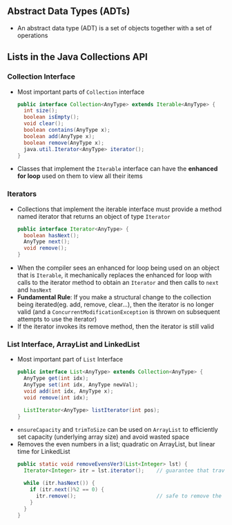 ## Abstract Data Types (ADTs)

- An abstract data type (ADT) is a set of objects together with a set of operations

## Lists in the Java Collections API

### Collection Interface

- Most important parts of `Collection` interface
  ```java
  public interface Collection<AnyType> extends Iterable<AnyType> {
    int size();
    boolean isEmpty();
    void clear();
    boolean contains(AnyType x);
    boolean add(AnyType x);
    boolean remove(AnyType x);
    java.util.Iterator<AnyType> iterator();
  }
  ```
- Classes that implement the `Iterable` interface can have the **enhanced for loop** used on them to view all their items

### Iterators

- Collections that implement the iterable interface must provide a method named iterator that returns an object of type `Iterator`
  ```java
  public interface Iterator<AnyType> {
    boolean hasNext();
    AnyType next();
    void remove();
  }
  ```
- When the compiler sees an enhanced for loop being used on an object that is `Iterable`, it mechanically replaces the enhanced for loop with calls to the iterator method to obtain an `Iterator` and then calls to `next` and `hasNext`
- **Fundamental Rule**: If you make a structural change to the collection being iterated(eg. add, remove, clear...), then the iterator is no longer valid (and a `ConcurrentModificationException` is thrown on subsequent attempts to use the iterator)
- If the iterator invokes its remove method, then the iterator is still valid


### List Interface, ArrayList and LinkedList

- Most important part of `List` Interface
  ```java
  public interface List<AnyType> extends Collection<AnyType> {
    AnyType get(int idx);
    AnyType set(int idx, AnyType newVal);
    void add(int idx, AnyType x);
    void remove(int idx);

    ListIterator<AnyType> listIterator(int pos);
  }
  ```
- `ensureCapacity` and `trimToSize` can be used on `ArrayList` to efficiently set capacity (underlying array size) and avoid wasted space
- Removes the even numbers in a list; quadratic on ArrayList, but linear time for LinkedList
  ```java
  public static void removeEvensVer3(List<Integer> lst) {
    Iterator<Integer> itr = lst.iterator();    // guarantee that traverse the list is O(N)

    while (itr.hasNext()) {
      if (itr.next()%2 == 0) {
        itr.remove();                          // safe to remove the element returned by next in O(1)
      }
    }
  }
  ```